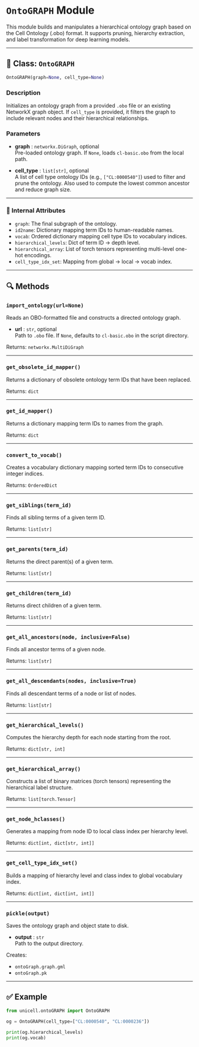 # `OntoGRAPH` Module

This module builds and manipulates a hierarchical ontology graph based on the Cell Ontology (.obo) format. It supports pruning, hierarchy extraction, and label transformation for deep learning models.

---

## 🧬 Class: `OntoGRAPH`

```python
OntoGRAPH(graph=None, cell_type=None)
```

### Description
Initializes an ontology graph from a provided `.obo` file or an existing NetworkX graph object. If `cell_type` is provided, it filters the graph to include relevant nodes and their hierarchical relationships.

### Parameters
- **graph** : `networkx.DiGraph`, optional  
  Pre-loaded ontology graph. If `None`, loads `cl-basic.obo` from the local path.

- **cell_type** : `list[str]`, optional  
  A list of cell type ontology IDs (e.g., `["CL:0000540"]`) used to filter and prune the ontology. Also used to compute the lowest common ancestor and reduce graph size.

---

### 🔧 Internal Attributes
- `graph`: The final subgraph of the ontology.
- `id2name`: Dictionary mapping term IDs to human-readable names.
- `vocab`: Ordered dictionary mapping cell type IDs to vocabulary indices.
- `hierarchical_levels`: Dict of term ID → depth level.
- `hierarchical_array`: List of torch tensors representing multi-level one-hot encodings.
- `cell_type_idx_set`: Mapping from global → local → vocab index.

---

## 🔍 Methods

### `import_ontology(url=None)`
Reads an OBO-formatted file and constructs a directed ontology graph.

- **url** : `str`, optional  
  Path to `.obo` file. If `None`, defaults to `cl-basic.obo` in the script directory.

Returns: `networkx.MultiDiGraph`

---

### `get_obsolete_id_mapper()`
Returns a dictionary of obsolete ontology term IDs that have been replaced.

Returns: `dict`

---

### `get_id_mapper()`
Returns a dictionary mapping term IDs to names from the graph.

Returns: `dict`

---

### `convert_to_vocab()`
Creates a vocabulary dictionary mapping sorted term IDs to consecutive integer indices.

Returns: `OrderedDict`

---

### `get_siblings(term_id)`
Finds all sibling terms of a given term ID.

Returns: `list[str]`

---

### `get_parents(term_id)`
Returns the direct parent(s) of a given term.

Returns: `list[str]`

---

### `get_children(term_id)`
Returns direct children of a given term.

Returns: `list[str]`

---

### `get_all_ancestors(node, inclusive=False)`
Finds all ancestor terms of a given node.

Returns: `list[str]`

---

### `get_all_descendants(nodes, inclusive=True)`
Finds all descendant terms of a node or list of nodes.

Returns: `list[str]`

---

### `get_hierarchical_levels()`
Computes the hierarchy depth for each node starting from the root.

Returns: `dict[str, int]`

---

### `get_hierarchical_array()`
Constructs a list of binary matrices (torch tensors) representing the hierarchical label structure.

Returns: `list[torch.Tensor]`

---

### `get_node_hclasses()`
Generates a mapping from node ID to local class index per hierarchy level.

Returns: `dict[int, dict[str, int]]`

---

### `get_cell_type_idx_set()`
Builds a mapping of hierarchy level and class index to global vocabulary index.

Returns: `dict[int, dict[int, int]]`

---

### `pickle(output)`
Saves the ontology graph and object state to disk.

- **output** : `str`  
  Path to the output directory.

Creates:
- `ontoGraph.graph.gml`
- `ontoGraph.pk`

---

## ✅ Example

```python
from unicell.ontoGRAPH import OntoGRAPH

og = OntoGRAPH(cell_type=["CL:0000540", "CL:0000236"])

print(og.hierarchical_levels)
print(og.vocab)
```